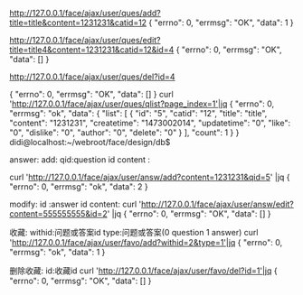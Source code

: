 http://127.0.0.1/face/ajax/user/ques/add?title=title&content=1231231&catid=12
{
"errno": 0,
"errmsg": "OK",
"data": 1
}


http://127.0.0.1/face/ajax/user/ques/edit?title=title4&content=1231231&catid=12&id=4
{
"errno": 0,
"errmsg": "OK",
"data": []
}

http://127.0.0.1/face/ajax/user/ques/del?id=4

{
"errno": 0,
"errmsg": "OK",
"data": []
}
curl 'http://127.0.0.1/face/ajax/user/ques/qlist?page_index=1'|jq
{
  "errno": 0,
  "errmsg": "ok",
  "data": {
    "list": [
      {
        "id": "5",
        "catid": "12",
        "title": "title",
        "content": "1231231",
        "createtime": "1473002014",
        "updatetime": "0",
        "like": "0",
        "dislike": "0",
        "author": "0",
        "delete": "0"
      }
    ],
    "count": 1
  }
}
didi@localhost:~/webroot/face/design/db$

answer:
add:
qid:question id
content :

curl 'http://127.0.0.1/face/ajax/user/answ/add?content=1231231&qid=5' |jq
{
  "errno": 0,
  "errmsg": "ok",
  "data": 2
}

modify:
id :answer id
content:
curl 'http://127.0.0.1/face/ajax/user/answ/edit?content=555555555&id=2' |jq
{
  "errno": 0,
  "errmsg": "OK",
  "data": []
}


收藏:
withid:问题或答案id
type:问题或答案(0 question 1 answer)
curl 'http://127.0.0.1/face/ajax/user/favo/add?withid=2&type=1'|jq
{
  "errno": 0,
  "errmsg": "ok",
  "data": 1
}

删除收藏:
id:收藏id
curl 'http://127.0.0.1/face/ajax/user/favo/del?id=1'|jq
{
  "errno": 0,
  "errmsg": "OK",
  "data": []
}